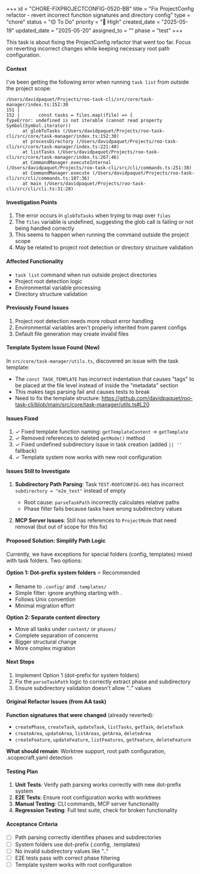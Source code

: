 +++
id = "CHORE-FIXPROJECTCONFIG-0520-BB"
title = "Fix ProjectConfig refactor - revert incorrect function signatures and directory config"
type = "chore"
status = "🟡 To Do"
priority = "🔼 High"
created_date = "2025-05-19"
updated_date = "2025-05-20"
assigned_to = ""
phase = "test"
+++

This task is about fixing the ProjectConfig refactor that went too far. Focus on reverting incorrect changes while keeping necessary root path configuration.

#### Context

I've been getting the following error when running `task list` from outside the project scope:

```
/Users/davidpaquet/Projects/roo-task-cli/src/core/task-manager/index.ts:152:30
151 |     
152 |       const tasks = files.map((file) => {
TypeError: undefined is not iterable (cannot read property Symbol(Symbol.iterator))
      at globToTasks (/Users/davidpaquet/Projects/roo-task-cli/src/core/task-manager/index.ts:152:30)
      at processDirectory (/Users/davidpaquet/Projects/roo-task-cli/src/core/task-manager/index.ts:221:40)
      at listTasks (/Users/davidpaquet/Projects/roo-task-cli/src/core/task-manager/index.ts:267:46)
      at CommandManager.executeInternal (/Users/davidpaquet/Projects/roo-task-cli/src/cli/commands.ts:251:38)
      at CommandManager.execute (/Users/davidpaquet/Projects/roo-task-cli/src/cli/commands.ts:107:36)
      at main (/Users/davidpaquet/Projects/roo-task-cli/src/cli/cli.ts:31:28)
```

#### Investigation Points

1. The error occurs in `globToTasks` when trying to map over `files`
2. The `files` variable is undefined, suggesting the glob call is failing or not being handled correctly
3. This seems to happen when running the command outside the project scope
4. May be related to project root detection or directory structure validation

#### Affected Functionality

- `task list` command when run outside project directories
- Project root detection logic
- Environmental variable processing
- Directory structure validation

#### Previously Found Issues

1. Project root detection needs more robust error handling
2. Environmental variables aren't properly inherited from parent configs
3. Default file generation may create invalid files

#### Template System Issue Found (New)

In `src/core/task-manager/utils.ts`, discovered an issue with the task template:  
- The `const TASK_TEMPLATE` has incorrect indentation that causes "tags" to be placed at the file level instead of inside the "metadata" section
- This makes tags parsing fail and causes tests to break
- Need to fix the template structure: https://github.com/davidpaquet/roo-task-cli/blob/main/src/core/task-manager/utils.ts#L20

#### Issues Fixed

1. ✓ Fixed template function naming: `getTemplateContent` -> `getTemplate`
2. ✓ Removed references to deleted `getMode()` method
3. ✓ Fixed undefined subdirectory issue in task creation (added `|| ''` fallback)
4. ✓ Template system now works with new root configuration

#### Issues Still to Investigate

1. **Subdirectory Path Parsing**: Task `TEST-ROOTCONFIG-001` has incorrect `subdirectory = "e2e_test"` instead of empty
   - Root cause: `parseTaskPath` incorrectly calculates relative paths
   - Phase filter fails because tasks have wrong subdirectory values
   
2. **MCP Server Issues**: Still has references to `ProjectMode` that need removal (but out of scope for this fix)

#### Proposed Solution: Simplify Path Logic

Currently, we have exceptions for special folders (config, templates) mixed with task folders. Two options:

**Option 1: Dot-prefix system folders** ⭐ Recommended
- Rename to `.config/` and `.templates/` 
- Simple filter: ignore anything starting with `.`
- Follows Unix convention
- Minimal migration effort

**Option 2: Separate content directory**
- Move all tasks under `content/` or `phases/`
- Complete separation of concerns
- Bigger structural change
- More complex migration

#### Next Steps

1. Implement Option 1 (dot-prefix for system folders)
2. Fix the `parseTaskPath` logic to correctly extract phase and subdirectory
3. Ensure subdirectory validation doesn't allow ".." values

#### Original Refactor Issues (from AA task)

**Function signatures that were changed** (already reverted):
- `createPhase`, `createTask`, `updateTask`, `listTasks`, `getTask`, `deleteTask`
- `createArea`, `updateArea`, `listAreas`, `getArea`, `deleteArea`
- `createFeature`, `updateFeature`, `listFeatures`, `getFeature`, `deleteFeature`

**What should remain**: Worktree support, root path configuration, .scopecraft.yaml detection

#### Testing Plan

1. **Unit Tests**: Verify path parsing works correctly with new dot-prefix system
2. **E2E Tests**: Ensure root configuration works with worktrees
3. **Manual Testing**: CLI commands, MCP server functionality
4. **Regression Testing**: Full test suite, check for broken functionality

#### Acceptance Criteria
- [ ] Path parsing correctly identifies phases and subdirectories
- [ ] System folders use dot-prefix (.config, .templates)
- [ ] No invalid subdirectory values like ".."
- [ ] E2E tests pass with correct phase filtering
- [ ] Template system works with root configuration
